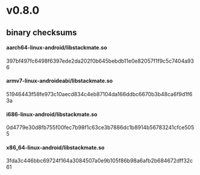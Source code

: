# v0.8.0

## binary checksums

#### aarch64-linux-android/libstackmate.so
397bf497fc6498f6397ede2da202f0b645bebdb11e0e82057f1f9c5c7404a936  

#### armv7-linux-androideabi/libstackmate.so
51946443f58fe973c10aecd834c4eb87104da166ddbc6670b3b48ca6f9d1f63a  

#### i686-linux-android/libstackmate.so
0d4779e30d8fb755f00fec7b98f1c63ce3b7886dc1b8914b56783241cfce5055

#### x86_64-linux-android/libstackmate.so
3fda3c446bbc69724f164a3084507a0e9b105f86b98a6afb2b684672dff32c61  

